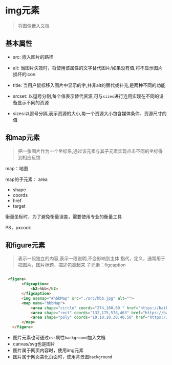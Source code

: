 # img元素

> 将图像嵌入文档

## 基本属性

- src: 嵌入图片的路径 

- alt: 当图片失效时，将使用该属性的文字替代图片/如果没有值,将不显示图片损坏的icon

- title: 当用户鼠标移入图片中显示的字,并非alt的替代或补充,是两种不同的功能

- srcset: 以逗号分割,每个值表示替代资源,可与`sizes`进行连用实现在不同的设备显示不同的资源

- sizes:以逗号分隔,表示资源的大小,每一个资源大小包含媒体条件、资源尺寸的值

## 和map元素

> 把一张图片作为一个坐标系,通过该元素与其子元素实现点击不同的坐标得到相应反馈

map：地图

map的子元素： area

 - shape
 - coords
 - href
 - target

 衡量坐标时，为了避免衡量误差，需要使用专业的衡量工具

 PS，pxcook

 ## 和figure元素

> 表示一段独立的内容,表示一段说明,不会影响到主体
> 指代，定义，通常用于把图片，图片标题，描述包裹起来
> 子元素：figcaption

 ```html

  <figure>
        <figcaption>
            <h2>hbb</h2>
        </figcaption>
        <img usemap="#hbbMap" src="./src/hbb.jpg" alt="">
        <map name="hbbMap">
            <area shape="circle" coords="274,160,60 " href="https://baike.baidu.com/item/%E7%9C%BC%E7%9D%9B/362?fr=aladdin"  target="_blank">
            <area shape="rect" coords="132,175,578,463" href="https://baike.baidu.com/item/%E5%98%B4%E5%B7%B4/10431464?fr=aladdin" target="_blank" >
            <area shape="poly" coords="10,10,10,30,40,50" href="https://baike.baidu.com/item/%E5%98%B4%E5%B7%B4/10431464?fr=aladdin" target="_blank">
        </map>
    </figure>

```

- 图片元素也可通过`css`属性`background`加入文档
- canvas/svg也是图片
- 图片属于网页内容时，使用img元素
- 图片属于网页美化页面时，使用背景图`background`